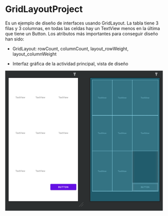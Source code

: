 # GridLayoutProject

Es un ejemplo de diseño de interfaces usando GridLayout. La tabla tiene 3 filas y 3 columnas, en todas las celdas hay un TextView menos en la última que tiene un Button. Los atributos más importantes para conseguir diseño han sido:

- GridLayout: rowCount, columnCount, layout_rowWeight, layout_columnWeight


- Interfaz gráfica de la actividad principal, vista de diseño

![Captura del diseño de la interfaz](https://raw.githubusercontent.com/pmdmdam2/GridLayoutProject/master/app/src/main/assets/gridlayout.png)
